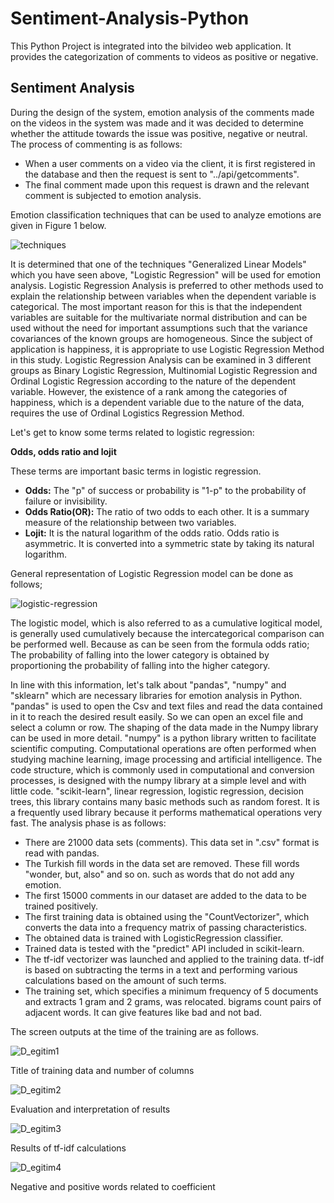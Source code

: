 # Sentiment-Analysis-Python
This Python Project is integrated into the bilvideo web application. It provides the categorization of comments to videos as positive or negative.

## Sentiment Analysis

During the design of the system, emotion analysis of the comments made on the videos in the system was made and it was decided to determine whether the attitude towards the issue was positive, negative or neutral. The process of commenting is as follows:
 * When a user comments on a video via the client, it is first registered in the database and then the request is sent to "../api/getcomments".
 * The final comment made upon this request is drawn and the relevant comment is subjected to emotion analysis.

Emotion classification techniques that can be used to analyze emotions are given in Figure 1 below.

![techniques](https://user-images.githubusercontent.com/37222672/61375848-920fec80-a8a8-11e9-9500-dde6d2a285a0.png)

It is determined that one of the techniques "Generalized Linear Models" which you have seen above, "Logistic Regression" will be used for emotion analysis. Logistic Regression Analysis is preferred to other methods used to explain the relationship between variables when the dependent variable is categorical. The most important reason for this is that the independent variables are suitable for the multivariate normal distribution and can be used without the need for important assumptions such that the variance covariances of the known groups are homogeneous.
Since the subject of application is happiness, it is appropriate to use Logistic Regression Method in this study. Logistic Regression Analysis can be examined in 3 different groups as Binary Logistic Regression, Multinomial Logistic Regression and Ordinal Logistic Regression according to the nature of the dependent variable. However, the existence of a rank among the categories of happiness, which is a dependent variable due to the nature of the data, requires the use of Ordinal Logistics Regression Method.

Let's get to know some terms related to logistic regression:

**Odds, odds ratio and lojit** 

These terms are important basic terms in logistic regression.
 * **Odds:** The "p" of success or probability is "1-p" to the probability of failure or invisibility.
 * **Odds Ratio(OR):** The ratio of two odds to each other. It is a summary measure of the relationship between two variables.
 * **Lojit:** It is the natural logarithm of the odds ratio. Odds ratio is asymmetric. It is converted into a symmetric state by taking its natural logarithm.
 
 General representation of Logistic Regression model can be done as follows;
 
 ![logistic-regression](https://user-images.githubusercontent.com/37222672/61376498-fed7b680-a8a9-11e9-80a5-e655a2aa22a3.png)

The logistic model, which is also referred to as a cumulative logitical model, is generally used cumulatively because the intercategorical comparison can be performed well. Because as can be seen from the formula odds ratio; The probability of falling into the lower category is obtained by proportioning the probability of falling into the higher category.

In line with this information, let's talk about "pandas", "numpy" and "sklearn" which are necessary libraries for emotion analysis in Python. "pandas" is used to open the Csv and text files and read the data contained in it to reach the desired result easily. So we can open an excel file and select a column or row. The shaping of the data made in the Numpy library can be used in more detail. "numpy" is a python library written to facilitate scientific computing. Computational operations are often performed when studying machine learning, image processing and artificial intelligence. The code structure, which is commonly used in computational and conversion processes, is designed with the numpy library at a simple level and with little code. "scikit-learn", linear regression, logistic regression, decision trees, this library contains many basic methods such as random forest. It is a frequently used library because it performs mathematical operations very fast. The analysis phase is as follows:

 * There are 21000 data sets (comments). This data set in ".csv" format is read with pandas.
 * The Turkish fill words in the data set are removed. These fill words "wonder, but, also" and so on. such as words that do not add any emotion.
 * The first 15000 comments in our dataset are added to the data to be trained positively.
 * The first training data is obtained using the "CountVectorizer", which converts the data into a frequency matrix of passing characteristics.
 * The obtained data is trained with LogisticRegression classifier.
 * Trained data is tested with the "predict" API included in scikit-learn.
 * The tf-idf vectorizer was launched and applied to the training data. tf-idf is based on subtracting the terms in a text and performing various calculations based on the amount of such terms.
 * The training set, which specifies a minimum frequency of 5 documents and extracts 1 gram and 2 grams, was relocated. bigrams count pairs of adjacent words. It can give features like bad and not bad.
 
The screen outputs at the time of the training are as follows.
 
![D_egitim1](https://user-images.githubusercontent.com/37222672/61376858-b40a6e80-a8aa-11e9-8d9b-5e6418427327.png)
 
Title of training data and number of columns
 
![D_egitim2](https://user-images.githubusercontent.com/37222672/61376859-b40a6e80-a8aa-11e9-907c-cd8b022d4d30.png)
 
Evaluation and interpretation of results
 
![D_egitim3](https://user-images.githubusercontent.com/37222672/61376861-b40a6e80-a8aa-11e9-98c3-d62067f9c2e2.png)
 
Results of tf-idf calculations
 
![D_egitim4](https://user-images.githubusercontent.com/37222672/61376862-b4a30500-a8aa-11e9-8cc1-a1c45e3f1f21.png)

Negative and positive words related to coefficient
